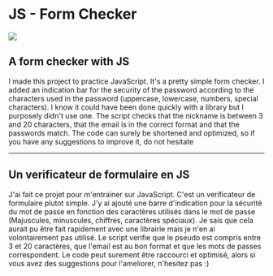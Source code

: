 # JS - Form Checker
<a href="https://form-checker.pruvostbastien.fr/" target="_blank"><img src="https://img.shields.io/badge/ctrl_%2B_click_here_to_see_the_website-324050?style=for-the-badge&logo=github&logoColor=white" /></a>

## A form checker with JS

I made this project to practice JavaScript. It's a pretty simple form checker.
I added an indication bar for the security of the password according to the characters used in the password (uppercase, lowercase, numbers, special characters).
I know it could have been done quickly with a library but I purposely didn't use one.
The script checks that the nickname is between 3 and 20 characters, that the email is in the correct format and that the passwords match.
The code can surely be shortened and optimized, so if you have any suggestions to improve it, do not hesitate

---

## Un verificateur de formulaire en JS

J'ai fait ce projet pour m'entrainer sur JavaScript. C'est un verificateur de formulaire plutot simple.
J'y ai ajouté une barre d'indication pour la sécurité du mot de passe en fonction des caractères utilisés dans le mot de passe (Majuscules, minuscules, chiffres, caractères spéciaux). 
Je sais que cela aurait pu être fait rapidement avec une librairie mais je n'en ai volontairement pas utilisé.
Le script verifie que le pseudo est compris entre 3 et 20 caractères, que l'email est au bon format et que les mots de passes correspondent.
Le code peut surement être raccourci et optimisé, alors si vous avez des suggestions pour l'ameliorer, n'hesitez pas :)
